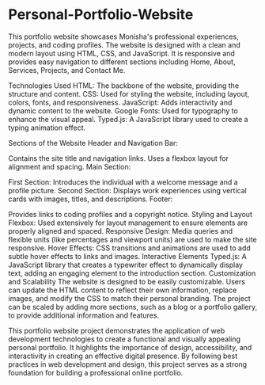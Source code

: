 # Personal-Portfolio-Website

This portfolio website showcases Monisha's professional experiences, projects, and coding profiles. The website is designed with a clean and modern layout using HTML, CSS, and JavaScript. It is responsive and provides easy navigation to different sections including Home, About, Services, Projects, and Contact Me.

Technologies Used
HTML: The backbone of the website, providing the structure and content.
CSS: Used for styling the website, including layout, colors, fonts, and responsiveness.
JavaScript: Adds interactivity and dynamic content to the website.
Google Fonts: Used for typography to enhance the visual appeal.
Typed.js: A JavaScript library used to create a typing animation effect.

Sections of the Website
Header and Navigation Bar:

Contains the site title and navigation links.
Uses a flexbox layout for alignment and spacing.
Main Section:

First Section: Introduces the individual with a welcome message and a profile picture.
Second Section: Displays work experiences using vertical cards with images, titles, and descriptions.
Footer:

Provides links to coding profiles and a copyright notice.
Styling and Layout
Flexbox: Used extensively for layout management to ensure elements are properly aligned and spaced.
Responsive Design: Media queries and flexible units (like percentages and viewport units) are used to make the site responsive.
Hover Effects: CSS transitions and animations are used to add subtle hover effects to links and images.
Interactive Elements
Typed.js: A JavaScript library that creates a typewriter effect to dynamically display text, adding an engaging element to the introduction section.
Customization and Scalability
The website is designed to be easily customizable. Users can update the HTML content to reflect their own information, replace images, and modify the CSS to match their personal branding. The project can be scaled by adding more sections, such as a blog or a portfolio gallery, to provide additional information and features.

This portfolio website project demonstrates the application of web development technologies to create a functional and visually appealing personal portfolio. It highlights the importance of design, accessibility, and interactivity in creating an effective digital presence. By following best practices in web development and design, this project serves as a strong foundation for building a professional online portfolio.








